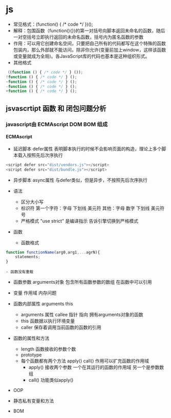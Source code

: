 # js 
- 常见格式：(function() { /* code */ })();
- 解释：包围函数（function(){})的第一对括号向脚本返回未命名的函数，随后一对空括号立即执行返回的未命名函数，括号内为匿名函数的参数
- 作用：可以用它创建命名空间，只要把自己所有的代码都写在这个特殊的函数包装内，那么外部就不能访问，除非你允许(变量前加上window，这样该函数或变量就成为全局)。各JavaScript库的代码也基本是这种组织形式。
- 其他格式

```javascript
（(function () { /* code */ } ()); 
!function () { /* code */ } ();
~function () { /* code */ } ();
-function () { /* code */ } ();
+function () { /* code */ } ();
```

##  jsvascrtipt 函数 和 闭包问题分析

### javascript由 ECMAscript DOM BOM 组成

#### ECMAscript
- 延迟脚本 defer属性  表明脚本执行的时候不会影响页面的构造，理论上多个脚本载入按照先后次序执行

```javascript
<script defer src="dist/vendors.js"></script>
<script defer src="dist/bundle.js"></script>
```

- 异步脚本 async属性 与defer类似，但是异步，不按照先后次序执行
- 语法
	- 区分大小写
	- 标识符 第一个字符：字母 下划线 美元符 其他：字母 数字 下划线 美元符号
	- 严格模式 "use strict" 是编译指示 告诉引擎切换到严格模式

- 函数
	- 函数格式

```javascript
function functionName(arg0,arg1,...agrN){
	statements;
}
```
	- 函数没有重载
- 函数参数 arguments对象 包含所有函数参数的数组 在函数中可以引用

- 变量 作用域 内存问题	

- 函数内部属性 arguments this
	- arguments 属性 callee 指针 指向 拥有arguments对象的函数
	- this 函数据以执行环境变量
	- caller 保存着调用当前函数的函数的引用
- 函数的属性和方法
	- length 函数接收的参数个数
	- prototype 
	- 每个函数都有两个方法 apply() call()   作用可以扩充函数的作用域
		- apply() 接收两个参数 一个在其运行的函数的作用域 另一个是参数数组
		- call() 功能类似apply()

- OOP
- 静态私有变量和方法

- BOM




